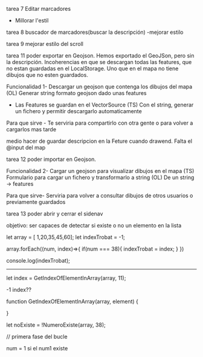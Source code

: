 
tarea 7 
Editar marcadores
- Millorar l'estil 


tarea 8 
buscador de marcadores(buscar la descripción)
-mejorar estilo


tarea 9
mejorar estilo del scroll


tarea 11
poder exportar en Geojson.
Hemos exportado el GeoJSon, pero sin la descripción.
Incoherencias en que se descargan todas las features, que no estan guardadas en el LocalStorage.
Uno que en el mapa no tiene dibujos que no esten guardados.

Funcionalidad 1- Descargar un geojson que contenga los dibujos del mapa
(OL) Generar string formato geojson dado unas features
  - Las Features se guardan en el VectorSource
(TS) Con el string, generar un fichero y permitir descargarlo automaticamente

Para que sirve - Te serviria para compartirlo con otra gente o para volver a cargarlos mas tarde

medio hacer de guardar descripcion en la Feture cuando drawend. Falta el @input del map


tarea 12
poder importar en Geojson.


Funcionalidad 2- Cargar un geojson para visualizar dibujos en el mapa
(TS) Formulario para cargar un fichero y transformarlo a string
(OL) De un string -> features

Para que sirve- Serviria para volver a consultar dibujos de otros usuarios o previamente guardados


tarea 13 
poder abrir y cerrar el sidenav




objetivo: ser capaces de detectar si existe o no un elemento en la lista

let array = [ 1,20,35,45,60];
let indexTrobat = -1;

array.forEach((num, index)=>{
  if(num === 38){
    indexTrobat = index;
  }
})

console.log(indexTrobat);

----------------------


let index = GetIndexOfElementInArray(array, 11);

-1
index??

function GetIndexOfElementInArray(array, element) {

}





let noExiste = !NumeroExiste(array, 38);

// primera fase del bucle

num = 1
si el num1 existe


